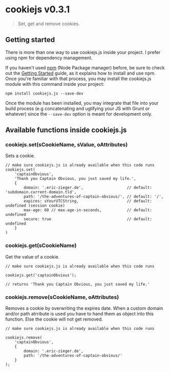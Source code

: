 # cookiejs v0.3.1

> Set, get and remove cookies.

## Getting started

There is more than one way to use cookiejs.js inside your project. I prefer using npm for dependency management.

If you haven't used [npm](http://npmjs.com/) (Node Package manager) before, be sure to check out the [Getting Started](https://docs.npmjs.com/getting-started/what-is-npm) guide, as it explains how to install and use npm. Once you're familiar with that process, you may install the cookiejs.js module with this command inside your project:

```
npm install cookiejs.js --save-dev
```

Once the module has been installed, you may integrate that file into your build process (e.g concatenating and uglifying your JS with Grunt or whatever) since the `--save-dev` option is meant for development only.

## Available functions inside cookiejs.js

### cookiejs.set(sCookieName, sValue, oAttributes)

Sets a cookie.

```
// make sure cookiejs.js is already available when this code runs
cookiejs.set(
    'captainObvious', 
    'Thank you Captain Obvious, you just saved my life.',
    {
        domain: '.eric-zieger.de',                   // default: 'subdomain.current-domain.tld',
        path: '/the-adventures-of-captain-obvious/', // default: '/',
        expires: sYourUTCString,                     // default: undefined (session cookie)
        max-age: 60 // max-age-in-seconds,           // default: undefined
        secure: true                                 // default: undefined
    }
)
```

### cookiejs.get(sCookieName)

Get the value of a cookie.

```
// make sure cookiejs.js is already available when this code runs

cookiejs.get('captainObvious');

// returns 'Thank you Captain Obvious, you just saved my life.'
```

### cookiejs.remove(sCookieName, oAttributes)

Removes a cookie by overwriting the expires date.
When a custom domain and/or path atrribute is used you have to hand them as object into this function.
Else the cookie will not get removed.

```
// make sure cookiejs.js is already available when this code runs

cookiejs.remove(
    'captainObvious',
    {
        domain: '.eric-zieger.de',
        path: '/the-adventures-of-captain-obvious/'
    }
);
``` 
